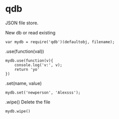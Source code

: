 qdb
===

JSON file store.

New db or read existing
````
var mydb = require('qdb')(defaultobj, filename);
````

.use(function(val))
````
mydb.use(function(v){
	console.log('v:', v);
	return 'yo'
})
````

.set(name, value)
````
mydb.set('newperson', 'Alexsss');
````

.wipe()  Delete the file
````
mydb.wipe()
````